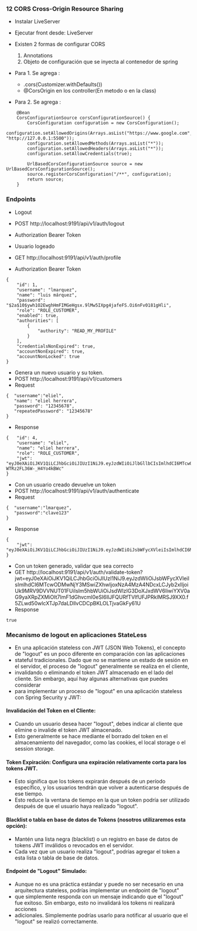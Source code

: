 ### 12 CORS  Cross-Origin Resource Sharing

- Instalar LiveServer
- Ejecutar front desde: LiveServer
- Existen 2 formas de configurar CORS
  1. Annotations
  2. Objeto de configuración que se inyecta al contenedor de spring

- Para 1. Se agrega :
  - .cors(Customizer.withDefaults())
  - @CorsOrigin en los controller(En metodo o en la class)

- Para 2. Se agrega :
```
    @Bean
    CorsConfigurationSource corsConfigurationSource() {
        CorsConfiguration configuration = new CorsConfiguration();
        configuration.setAllowedOrigins(Arrays.asList("https://www.google.com", "http://127.0.0.1:5500"));
        configuration.setAllowedMethods(Arrays.asList("*"));
        configuration.setAllowedHeaders(Arrays.asList("*"));
        configuration.setAllowCredentials(true);

        UrlBasedCorsConfigurationSource source = new UrlBasedCorsConfigurationSource();
        source.registerCorsConfiguration("/**", configuration);
        return source;
    }
```



### Endpoints
- Logout
- POST http://localhost:9191/api/v1/auth/logout
- Authorization Bearer Token


- Usuario logeado
- GET http://localhost:9191/api/v1/auth/profile
- Authorization Bearer Token
```
{
    "id": 1,
    "username": "lmarquez",
    "name": "luis márquez",
    "password": "$2a$10$ywh1O2EwghHmFIMGeHgsx.9lMw5IXpg4jafeFS.Oi6nFv0181gHli",
    "role": "ROLE_CUSTOMER",
    "enabled": true,
    "authorities": [
        {
            "authority": "READ_MY_PROFILE"
        }
    ],
    "credentialsNonExpired": true,
    "accountNonExpired": true,
    "accountNonLocked": true
}
```

- Genera un nuevo usuario y su token.
- POST http://localhost:9191/api/v1/customers
- Request
```
{  "username":"eliel",
   "name": "eliel herrera",
   "password": "12345678",
   "repeatedPassword": "12345678"
}
```
- Response
```
{   "id": 4,
    "username": "eliel",
    "name": "eliel herrera",
    "role": "ROLE_CUSTOMER",
    "jwt": "eyJ0eXAiOiJKV1QiLCJhbGciOiJIUzI1NiJ9.eyJzdWIiOiJlbGllbCIsImlhdCI6MTcwODMwMjk2NSwiZXhwIjoxNzA4MzA0NzY1LCJyb2xlIjoiUk9MRV9DVVNUT01FUiIsIm5hbWUiOiJlbGllbCBoZXJyZXJhIiwiYXV0aG9yaXRpZXMiOlt7ImF1dGhvcml0eSI6IlJFQURfTVlfUFJPRklMRSJ9XX0.GU2D3FxYBfGQ6R6jHpZLO-WTRz2FL36W-_H4Yo4kBWc"
}
```

- Con un usuario creado devuelve un token
- POST http://localhost:9191/api/v1/auth/authenticate
- Request
```
{  "username":"lmarquez",
   "password":"clave123" 
}
```
- Response
```
{
    "jwt": "eyJ0eXAiOiJKV1QiLCJhbGciOiJIUzI1NiJ9.eyJzdWIiOiJsbWFycXVleiIsImlhdCI6MTcwODMwNjUwOSwiZXhwIjoxNzA4MzA4MzA5LCJyb2xlIjoiUk9MRV9DVVNUT01FUiIsIm5hbWUiOiJsdWlzIG3DoXJxdWV6IiwiYXV0aG9yaXRpZXMiOlt7ImF1dGhvcml0eSI6IlJFQURfTVlfUFJPRklMRSJ9XX0.1sNtQe5mpHkQWcKlll9IRVnsCFgkhJi66jYF4P7kFDY"
}
```

- Con un token generado, validar que sea correcto
- GET http://localhost:9191/api/v1/auth/validate-token?jwt=eyJ0eXAiOiJKV1QiLCJhbGciOiJIUzI1NiJ9.eyJzdWIiOiJsbWFycXVleiIsImlhdCI6MTcwODMwNjY3MSwiZXhwIjoxNzA4MzA4NDcxLCJyb2xlIjoiUk9MRV9DVVNUT01FUiIsIm5hbWUiOiJsdWlzIG3DoXJxdWV6IiwiYXV0aG9yaXRpZXMiOlt7ImF1dGhvcml0eSI6IlJFQURfTVlfUFJPRklMRSJ9XX0.f5ZLwd50wlcXTJp7daLDllvCDCpBKLOLTjvaGkFy61U
- Response
```
true
```

### Mecanismo de logout en aplicaciones StateLess
- En una aplicación stateless con JWT (JSON Web Tokens), el concepto de "logout" es un poco diferente en comparación con las aplicaciones  
- stateful tradicionales. Dado que no se mantiene un estado de sesión en el servidor, el proceso de "logout" generalmente se realiza en el cliente, 
- invalidando o eliminando el token JWT almacenado en el lado del cliente. Sin embargo, aquí hay algunas alternativas que puedes considerar 
- para implementar un proceso de "logout" en una aplicación stateless con Spring Security y JWT:


#### Invalidación del Token en el Cliente: 
- Cuando un usuario desea hacer "logout", debes indicar al cliente que elimine o invalide el token JWT almacenado. 
- Esto generalmente se hace mediante el borrado del token en el almacenamiento del navegador, como las cookies, el local storage o el session storage.

#### Token Expiración: Configura una expiración relativamente corta para los tokens JWT. 
- Esto significa que los tokens expirarán después de un período específico, y los usuarios tendrán que volver a autenticarse después de ese tiempo. 
- Esto reduce la ventana de tiempo en la que un token podría ser utilizado después de que el usuario haya realizado "logout".

#### Blacklist o tabla en base de datos de Tokens (nosotros utilizaremos esta opción): 
- Mantén una lista negra (blacklist) o un registro en base de datos de tokens JWT inválidos o revocados en el servidor. 
- Cada vez que un usuario realiza "logout", podrías agregar el token a esta lista o tabla de base de datos.

#### Endpoint de "Logout" Simulado: 
- Aunque no es una práctica estándar y puede no ser necesario en una arquitectura stateless, podrías implementar un endpoint de "logout" 
- que simplemente responda con un mensaje indicando que el "logout" fue exitoso. Sin embargo, esto no invalidará los tokens ni realizará acciones 
- adicionales. Simplemente podrías usarlo para notificar al usuario que el "logout" se realizó correctamente.